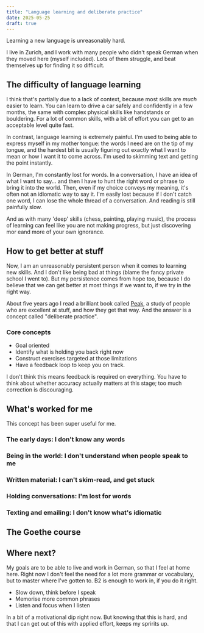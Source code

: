 ```yaml
---
title: "Language learning and deliberate practice"
date: 2025-05-25
draft: true
---
```


Learning a new language is unreasonably hard.

I live in Zurich, and I work with many people who didn't speak German when they moved here (myself included). Lots of them struggle, and beat themselves up for finding it so difficult.

## The difficulty of language learning

I think that's partially due to a lack of context, because most skills are _much_ easier to learn. You can learn to drive a car safely and confidently in a few months, the same with complex physical skills like handstands or bouldering. For a lot of common skills, with a bit of effort you can get to an acceptable level quite fast.

In contrast, language learning is extremely painful. I'm used to being able to express myself in my mother tongue: the words I need are on the tip of my tongue, and the hardest bit is usually figuring out exactly what I want to mean or how I want it to come across. I'm used to skimming text and getting the point instantly.

In German, I'm constantly lost for words. In a conversation, I have an idea of what I want to say... and then I have to hunt the right word or phrase to bring it into the world. Then, even if my choice conveys my meaning, it's often not an idiomatic way to say it. I'm easily lost because if I don't catch one word, I can lose the whole thread of a conversation. And reading is still painfully slow.

And as with many 'deep' skills (chess, painting, playing music), the process of learning can feel like you are not making progress, but just discovering mor eand more of your own ignorance.

## How to get better at stuff

Now, I am an unreasonably persistent person when it comes to learning new skills. And I don't like being bad at things (blame the fancy private school I went to). But my persistence comes from hope too, because I do believe that we can get better at most things if we want to, if we try in the right way.

About five years ago I read a brilliant book called [Peak](https://www.samuelthomasdavies.com/book-summaries/psychology/peak/), a study of people who are excellent at stuff, and how they get that way. And the answer is a concept called "deliberate practice".

### Core concepts

- Goal oriented
- Identify what is holding you back right now
- Construct exercises targeted at those limitations
- Have a feedback loop to keep you on track.

I don't think this means feedback is required on everything. You have to think about whether accuracy actually matters at this stage; too much correction is discouraging.

## What's worked for me

This concept has been super useful for me.

### The early days: I don't know any words

### Being in the world: I don't understand when people speak to me

### Written material: I can't skim-read, and get stuck

### Holding conversations: I'm lost for words

### Texting and emailing: I don't know what's idiomatic

## The Goethe course

## Where next?

My goals are to be able to live and work in German, so that I feel at home here. Right now I don't feel the need for a lot more grammar or vocabulary, but to master where I've gotten to. B2 is enough to work in, if you do it right.

- Slow down, think before I speak
- Memorise more common phrases
- Listen and focus when I listen

In a bit of a motivational dip right now. But knowing that this is hard, and that I can get out of this with applied effort, keeps my spririts up.
